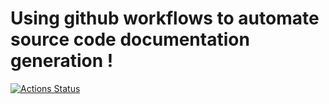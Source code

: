 # Using github workflows to automate source code documentation generation !
[![Actions Status](https://github.com/terazus/tuto-docations/workflows/Doc/badge.svg)](https://github.com/terazus/tuto-docations/actions)
